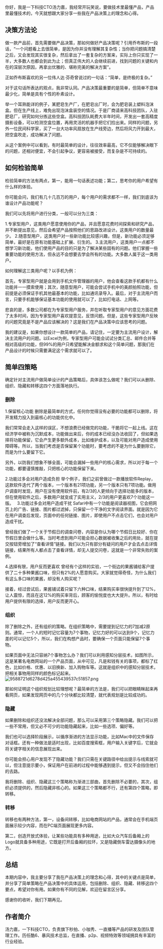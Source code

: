 你好，我是一下科技CTO汤力嘉，我经常开玩笑说，要做技术里最懂产品，产品里最懂技术的，今天就想跟大家分享一些我在产品决策上的理念和心得。

## 决策方法论

做一款产品前，首先需要做产品决策，那如何做好产品决策呢？引用乔布斯的一段话，“一个问题看上去很简单，是因为你并没有理解其复杂性；当你把问题搞清楚之后，又会发现其实很复杂，然后拿出了一套复杂的方案来，实际上你只实现了一半，大多数人也都会到此为止；但真正伟大的人会继续前进，找到问题的关键和内在的深层次原因，再拿出优雅的、堪称完美的解决方案”。

正如乔布斯喜欢的另一位伟人达·芬奇曾说过的一句话：“简单，是终极的复杂。”

对于这句话所表达的观点，我非常认同。产品决策最重要的是简单，但简单不意味最少化，简单是具有个性的朴素设计。

举一个耳熟能详的例子，某肥皂生产厂，在肥皂出厂时，会为肥皂装上塑料泡沫盒。但在生产线上，难免出现泡沫盒装空的情况。于是厂商请来高科技团队，入驻肥皂厂，研究如何分拣这些空盒。高科技团队耗费大半年时间，开发出一套高精度摄影设备，可以检测空盒位置，再用灵活的机器手把它们捡出来。同样的问题，另外一位民间科学家，买了一台大功率风扇放在生产线旁边，然后将风力开到最大，把空盒吹走，成功解决了问题。

从这个案例中可以看到，有时最简单的设计，往往效率最高，它不仅能够解决眼下的问题，还相对便宜，不会引起争议，更容易被接受，而复杂是不可持续的。

## 如何检验简单

检验简单的方法有两点，第一，能用一句话表述功能；第二，思考你的用户希望有什么样的体验。

你可能会问，我们有几十几百万的用户，每个用户的需求都不一样，我们到底该为谁设计产品功能呢？

我们可以先将用户进行分类，一般可以分为三类：

1.专家型用户，这类用户愿意使用你的产品，并且愿意花费时间探索和研究产品，并不断提出意见，然后会希望产品按照他们的思路改进设计。这类用户的数量最少。
2.随意型用户，这类用户对一些新功能比较感兴趣，但是，新功能必须足够简单，最好是在原有功能基础上扩展、衍生的。
3.主流用户，这类用户一点都不想学习新功能，他们使用产品的目的只是为了解决某些固有的问题。他们掌握一些重要功能的使用方法，但永远不会想要去学会所有的功能。大多数人属于这一类用户。

如何理解这三类用户呢？以手机为例：

首先，专家型用户就是会用到手机文件管理器的用户，他会查看这款手机都有什么功能并一一摸索使用；其次，随意型用户，可能会尝试手机中的美颜拍照功能，但前提是必须保证手机其他最基本的功能，比如通讯录导入。最后，对于主流用户而言，只要手机能够保证基本功能的使用就可以了，比如打电话、上网等。

悲哀的是，多数公司都在为专家型用户服务，并在听取专家型用户的意见方面花费了太多时间，因为专家型用户喜欢提意见，反馈问题。但是，这些专家型用户反映的问题究竟是不是产品应该解决的？这是我们在产品决策中应该思考的问题。

我的建议是，如果你想设计一款简单的产品，请记住，一定要为主流用户设计，解决主流用户的问题。以Excel为例，专家型用户可能会试试分类汇总、邮件合并等相对高级的功能，但99%的用户只希望能解决金额求和这个简单问题，那我们在产品设计的时候只需要满足这个需求就可以了。

## 简单四策略

确定针对主流用户做简单设计的产品策略后，具体该怎么做呢？我们可以从删除、组织、隐藏和转移这四个方面落地执行。

### 删除

1.保留核心功能
删除是最简单的方式，任何你觉得没有必要的功能都可以删除，将开发精力投入到最核心的功能优化中。

我们常常会走入这样的误区，不想浪费已经做完的功能，干脆将它一起上线。这在经济学中被称为沉默成本，功能做出来后，你的成本已经没办法收回了，但如果选择将功能保留，它会产生更多额外成本，比如维护成本，以及可能对用户造成使用障碍等。所以，当我们考虑是否保留某个功能时，要考虑的不是为什么要删除它，而是为什么要留下它。

另外，以防我们想象不够全面，可能会漏掉一些用户的核心需求，所以对于每一个功能，都要谨慎推敲，只把核心的功能保留下来。

2.功能过多会对用户造成负担
举个例子，我们之前曾做过一款播放软件Replay，这款软件迭代了两个版本，一个版本有21项功能，另一个版本只有7项功能。做用户调查时发现，用户在没有使用软件前，有2/3的人更倾向于选择功能多的版本，但在使用软件之后，多数用户就变成了实用主义，2/3的用户更喜欢7个功能这一版。
 
3.功能过多会对用户造成干扰
Safari中有一个功能是阅读器视图，它会把网页上的广告、链接、图片都过滤掉，只保留一个干净的文字阅读界面。就是因为它在用户调查后发现，页面中的任何链接、图片，即使用户不点击它们，也会对用户造成干扰。

曾经我们做了一个关于节假日的调查问卷，内容是你认为哪个节假日比较好、你在节假日里会做什么等。当时考虑到用户可能会担心数据被收集之后的用处，就在提交按钮旁增加了“查看详情”链接。我们以为只有部分有疑问的用户才会去点击详情链接，结果所有人都点击了查看详情，却无人提交问卷，这就是一个非常失败的案例。

4.选择有限，用户反而更喜欢
曾经有个这样的实验，一个街边的果酱铺给客户提供了二十多种果酱口味，但只有2%的人愿意购买。大家就觉得奇怪，为什么我们有这么多口味的果酱，却没有人购买呢？

接着，经过尝试后，果酱铺试着只留下六种口味，结果购买率很快提升到了12%，让人震惊，而且在这12%的购买率背后，顾客的愉悦度也大大提升。所以，有时给用户提供有限的选择，用户反而更开心。

### 组织

除了删除之外，还有组织的策略。在组织策略中，需要提到记忆力的7加减2原则。通常，一个人的短时记忆容量为7个事物，记忆力好的可以达到9个，记忆力差的可以记忆5个，所以，我们在构想产品时，要确保一个页面只能保留7个事物。

如果页面中无法只容纳7个事物怎么办？我们可以利用感知分层技术，如图所示，这是某著名电商网站的一个产品页面，从中可见，凡是和钱有关的事项，都标了红色，比如价格、优惠、以旧换新、加入购物车等。这就是组织中的感知分层技术，把相关事物用同样的颜色标记起来。
![9588721d6278d425a455439537c51857.png][]

那如何证明这个组织规划比较理想呢？最简单的方法是，我们可以把眼睛眯起来再看网页，如果发现网页中的几个分块都比较清楚，就代表规划是比较成功的。

### 隐藏

如果删除和组织还没法解决全部问题，那么可以采用第三个策略隐藏。我们可以把一些不常用，但又必不可少的功能隐藏起来，比如一些选项、偏好等。

我们也可以选择阶段展示，以循序渐进的方法显示功能，比如Mac中的文件保存对话框。还有一种做法是适时出现，比如百度搜索框，用户输入关键字后，它就会将关键字相关的信息展现出来。

你可能会担心用户发现不了隐藏功能？我们只需在关键路径中给出提示与线索就可以，但注意提示要小，保证用户在前进的过程中能够遇到提示，但又不会挡住他们的去路。

我将删除、组织、隐藏这三个策略称为渐进三部曲，首先删除不必要的，其次，组织必须提供的，然后隐藏非核心的。如果这三个策略都不行，还有第四个策略，即转移。

### 转移

转移也有两种方法，第一，设备间转移，比如电商网站的产品，通常会在手机端页面展示较少内容，而在PC端页面展现更多内容。

第二，创造开放式体验，让某些功能具有多种用途，比如大众汽车后备厢上的Logo就具备多种用途，它既是打开后备厢的拉环，又是隐藏倒车雷达摄像头的地方。

## 总结

本期内容中，我主要分享了我在产品决策上的理念和心得，其中的关键点是简单，并分享了简单策略在产品决策中的具体运用，包括删除、组织、隐藏、转移这四个要点，希望对你有用。如果你有不同的见解，欢迎在留言区分享。

感谢你的收听，我们下期再见。

## 作者简介

汤力嘉，一下科技CTO，负责旗下秒拍、小咖秀、一直播等产品的研发及团队管理工作。历任酷6、暴风技术总监，在直播、p2p、视频特效等领域拥具有丰富的行业经验。


[9588721d6278d425a455439537c51857.png]: https://static001.geekbang.org/resource/image/95/57/9588721d6278d425a455439537c51857.png

